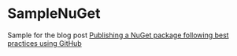 # SampleNuGet

Sample for the blog post [Publishing a NuGet package following best practices using GitHub](https://www.meziantou.net/publishing-a-nuget-package-following-best-practices-using-github.htm)